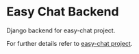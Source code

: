 # Easy Chat Backend

Django backend for easy-chat project.

For further details refer to [easy-chat project](https://github.com/alipheesa/easy-chat).
